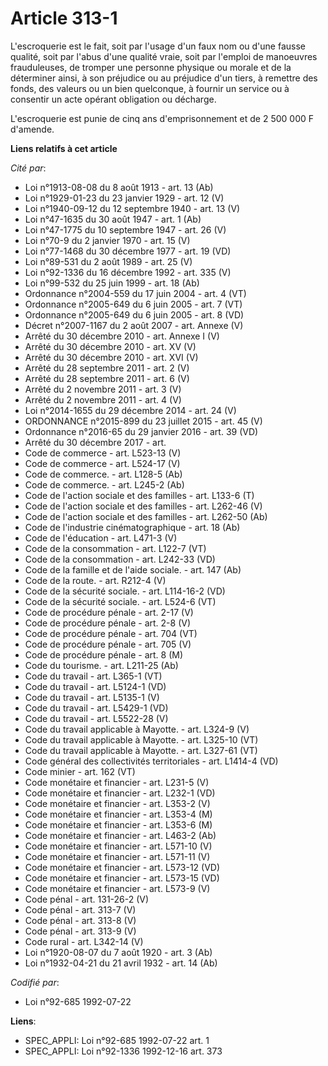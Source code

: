 # Article 313-1

L'escroquerie est le fait, soit par l'usage d'un faux nom ou d'une fausse qualité, soit par l'abus d'une qualité vraie, soit
par l'emploi de manoeuvres frauduleuses, de tromper une personne physique ou morale et de la déterminer ainsi, à son
préjudice ou au préjudice d'un tiers, à remettre des fonds, des valeurs ou un bien quelconque, à fournir un service ou à
consentir un acte opérant obligation ou décharge.

L'escroquerie est punie de cinq ans d'emprisonnement et de 2 500 000 F d'amende.

**Liens relatifs à cet article**

_Cité par_:

  - Loi n°1913-08-08 du 8 août 1913 - art. 13 (Ab)
  - Loi n°1929-01-23 du 23 janvier 1929 - art. 12 (V)
  - Loi n°1940-09-12 du 12 septembre 1940 - art. 13 (V)
  - Loi n°47-1635 du 30 août 1947 - art. 1 (Ab)
  - Loi n°47-1775 du 10 septembre 1947 - art. 26 (V)
  - Loi n°70-9 du 2 janvier 1970 - art. 15 (V)
  - Loi n°77-1468 du 30 décembre 1977 - art. 19 (VD)
  - Loi n°89-531 du 2 août 1989 - art. 25 (V)
  - Loi n°92-1336 du 16 décembre 1992 - art. 335 (V)
  - Loi n°99-532 du 25 juin 1999 - art. 18 (Ab)
  - Ordonnance n°2004-559 du 17 juin 2004 - art. 4 (VT)
  - Ordonnance n°2005-649 du 6 juin 2005 - art. 7 (VT)
  - Ordonnance n°2005-649 du 6 juin 2005 - art. 8 (VD)
  - Décret n°2007-1167 du 2 août 2007 - art. Annexe (V)
  - Arrêté du 30 décembre 2010 - art. Annexe I (V)
  - Arrêté du 30 décembre 2010 - art. XV (V)
  - Arrêté du 30 décembre 2010 - art. XVI (V)
  - Arrêté du 28 septembre 2011 - art. 2 (V)
  - Arrêté du 28 septembre 2011 - art. 6 (V)
  - Arrêté du 2 novembre 2011 - art. 3 (V)
  - Arrêté du 2 novembre 2011 - art. 4 (V)
  - Loi n°2014-1655 du 29 décembre 2014 - art. 24 (V)
  - ORDONNANCE n°2015-899 du 23 juillet 2015 - art. 45 (V)
  - Ordonnance n°2016-65 du 29 janvier 2016 - art. 39 (VD)
  - Arrêté du 30 décembre 2017 - art.
  - Code de commerce - art. L523-13 (V)
  - Code de commerce - art. L524-17 (V)
  - Code de commerce. - art. L128-5 (Ab)
  - Code de commerce. - art. L245-2 (Ab)
  - Code de l'action sociale et des familles - art. L133-6 (T)
  - Code de l'action sociale et des familles - art. L262-46 (V)
  - Code de l'action sociale et des familles - art. L262-50 (Ab)
  - Code de l'industrie cinématographique - art. 18 (Ab)
  - Code de l'éducation - art. L471-3 (V)
  - Code de la consommation - art. L122-7 (VT)
  - Code de la consommation - art. L242-33 (VD)
  - Code de la famille et de l'aide sociale. - art. 147 (Ab)
  - Code de la route. - art. R212-4 (V)
  - Code de la sécurité sociale. - art. L114-16-2 (VD)
  - Code de la sécurité sociale. - art. L524-6 (VT)
  - Code de procédure pénale - art. 2-17 (V)
  - Code de procédure pénale - art. 2-8 (V)
  - Code de procédure pénale - art. 704 (VT)
  - Code de procédure pénale - art. 705 (V)
  - Code de procédure pénale - art. 8 (M)
  - Code du tourisme. - art. L211-25 (Ab)
  - Code du travail - art. L365-1 (VT)
  - Code du travail - art. L5124-1 (VD)
  - Code du travail - art. L5135-1 (V)
  - Code du travail - art. L5429-1 (VD)
  - Code du travail - art. L5522-28 (V)
  - Code du travail applicable à Mayotte. - art. L324-9 (V)
  - Code du travail applicable à Mayotte. - art. L325-10 (VT)
  - Code du travail applicable à Mayotte. - art. L327-61 (VT)
  - Code général des collectivités territoriales - art. L1414-4 (VD)
  - Code minier - art. 162 (VT)
  - Code monétaire et financier - art. L231-5 (V)
  - Code monétaire et financier - art. L232-1 (VD)
  - Code monétaire et financier - art. L353-2 (V)
  - Code monétaire et financier - art. L353-4 (M)
  - Code monétaire et financier - art. L353-6 (M)
  - Code monétaire et financier - art. L463-2 (Ab)
  - Code monétaire et financier - art. L571-10 (V)
  - Code monétaire et financier - art. L571-11 (V)
  - Code monétaire et financier - art. L573-12 (VD)
  - Code monétaire et financier - art. L573-15 (VD)
  - Code monétaire et financier - art. L573-9 (V)
  - Code pénal - art. 131-26-2 (V)
  - Code pénal - art. 313-7 (V)
  - Code pénal - art. 313-8 (V)
  - Code pénal - art. 313-9 (V)
  - Code rural - art. L342-14 (V)
  - Loi n°1920-08-07 du 7 août 1920 - art. 3 (Ab)
  - Loi n°1932-04-21 du 21 avril 1932 - art. 14 (Ab)

_Codifié par_:

  - Loi n°92-685 1992-07-22

**Liens**:

  - SPEC_APPLI: Loi n°92-685 1992-07-22 art. 1
  - SPEC_APPLI: Loi n°92-1336 1992-12-16 art. 373
